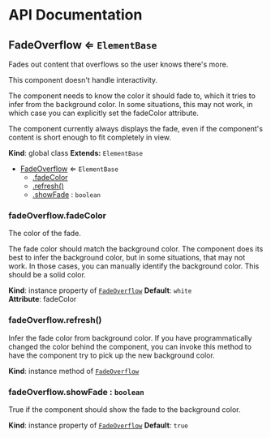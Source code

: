 # API Documentation
<a name="FadeOverflow"></a>
## FadeOverflow ⇐ <code>ElementBase</code>
Fades out content that overflows so the user knows there's more.

This component doesn't handle interactivity.

The component needs to know the color it should fade to, which it tries to
infer from the background color. In some situations, this may not work, in
which case you can explicitly set the fadeColor attribute.

The component currently always displays the fade, even if the component's
content is short enough to fit completely in view.

  **Kind**: global class
**Extends:** <code>ElementBase</code>  

* [FadeOverflow](#FadeOverflow) ⇐ <code>ElementBase</code>
    * [.fadeColor](#FadeOverflow+fadeColor)
    * [.refresh()](#FadeOverflow+refresh)
    * [.showFade](#FadeOverflow+showFade) : <code>boolean</code>

<a name="FadeOverflow+fadeColor"></a>
### fadeOverflow.fadeColor
The color of the fade.

The fade color should match the background color. The component does its
best to infer the background color, but in some situations, that may not
work. In those cases, you can manually identify the background color.
This should be a solid color.

  **Kind**: instance property of <code>[FadeOverflow](#FadeOverflow)</code>
**Default**: <code>white</code>  
**Attribute**: fadeColor  
<a name="FadeOverflow+refresh"></a>
### fadeOverflow.refresh()
Infer the fade color from background color. If you have programmatically
changed the color behind the component, you can invoke this method to have
the component try to pick up the new background color.

  **Kind**: instance method of <code>[FadeOverflow](#FadeOverflow)</code>
<a name="FadeOverflow+showFade"></a>
### fadeOverflow.showFade : <code>boolean</code>
True if the component should show the fade to the background color.

  **Kind**: instance property of <code>[FadeOverflow](#FadeOverflow)</code>
**Default**: <code>true</code>  
